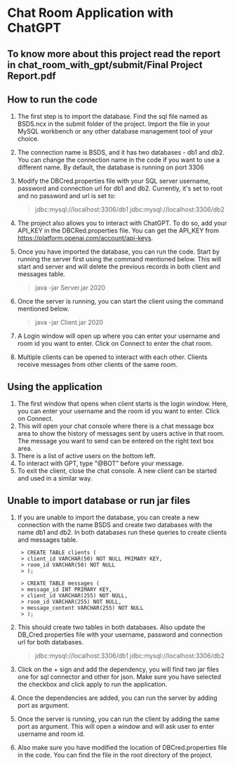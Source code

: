 # Chat Room Application with ChatGPT

## To know more about this project read the report in chat_room_with_gpt/submit/Final Project Report.pdf

## How to run the code
1. The first step is to import the database. Find the sql file named as BSDS.ncx in the submit folder of the project.
Import the file in your MySQL workbench or any other database management tool of your choice.

3. The connection name is BSDS, and it has two databases - db1 and db2. You can change the connection name in the code
if you want to use a different name. By default, the database is running on port 3306

4. Modify the DBCred.properties file with your SQL server username, password and connection url for db1 and db2.
Currently, it's set to root and no password and url is set to:
    
    > jdbc:mysql://localhost:3306/db1 
    > jdbc:mysql://localhost:3306/db2

5. The project also allows you to interact with ChatGPT. To do so, add your API_KEY in the DBCRed.properties file.
You can get the API_KEY from https://platform.openai.com/account/api-keys.

6. Once you have imported the database, you can run the code. Start by running the server first using the command
mentioned below. This will start and server and will delete the previous records in both client and messages table.

    > java -jar Server.jar 2020

7. Once the server is running, you can start the client using the command mentioned below.

    > java -jar Client.jar 2020

8. A Login window will open up where you can enter your username and room id you want to enter. Click on Connect to 
enter the chat room. 

9. Multiple clients can be opened to interact with each other. Clients receive messages from other clients of the same
room.
    
## Using the application

1. The first window that opens when client starts is the login window. Here, you can enter your username and the room
id you want to enter. Click on Connect.
2. This will open your chat console where there is a chat message box area to show the history of messages sent by users
active in that room. The message you want to send can be entered on the right text box area.
3. There is a list of active users on the bottom left.
4. To interact with GPT, type "@BOT" before your message.
5. To exit the client, close the chat console. A new client can be started and used in a similar way.

## Unable to import database or run jar files

1. If you are unable to import the database, you can create a new connection with the name BSDS and create two
databases with the name db1 and db2. In both databases run these queries to create clients and messages table. 

    
        > CREATE TABLE clients (
        > client_id VARCHAR(50) NOT NULL PRIMARY KEY,
        > room_id VARCHAR(50) NOT NULL
        > );
    
        > CREATE TABLE messages (
        > message_id INT PRIMARY KEY,
        > client_id VARCHAR(255) NOT NULL,
        > room_id VARCHAR(255) NOT NULL,
        > message_content VARCHAR(255) NOT NULL
        > ); 

2. This should create two tables in both databases. Also update the DB_Cred.properties file with your username,
password and connection url for both databases.
   > jdbc:mysql://localhost:3306/db1
   > jdbc:mysql://localhost:3306/db2

3. Click on the + sign and add the dependency, you will find two jar files one for sql connector and other for json.
Make sure you have selected the checkbox and click apply to run the application.

4. Once the dependencies are added, you can run the server by adding port as argument. 

5. Once the server is running, you can run the client by adding the same port as argument. This will open a window and
will ask user to enter username and room id.

6. Also make sure you have modified the location of DBCred.properties file in the code. You can find the file in the
root directory of the project.
